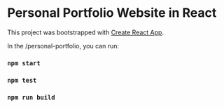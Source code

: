 # Personal Portfolio Website in React

This project was bootstrapped with [Create React App](https://github.com/facebook/create-react-app).

In the /personal-portfolio, you can run:

### `npm start`

### `npm test`

### `npm run build`

